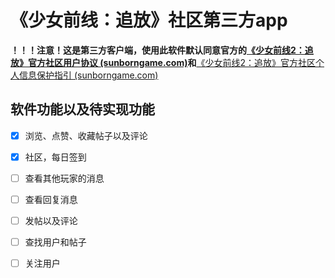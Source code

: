 # 《少女前线：追放》社区第三方app

**！！！注意！这是第三方客户端，使用此软件默认同意官方的[《少女前线2：追放》官方社区用户协议 (sunborngame.com)](https://gf2-cn.cdn.sunborngame.com/website/user_agreement/bbs_user_agreement.html)和**[《少女前线2：追放》官方社区个人信息保护指引 (sunborngame.com)](https://gf2-cn.cdn.sunborngame.com/website/user_agreement/bbs_privacy.html)

## 软件功能以及待实现功能

- [x] 浏览、点赞、收藏帖子以及评论
- [x] 社区，每日签到
- [ ] 查看其他玩家的消息
- [ ] 查看回复消息
- [ ] 发帖以及评论
- [ ] 查找用户和帖子
- [ ] 关注用户

